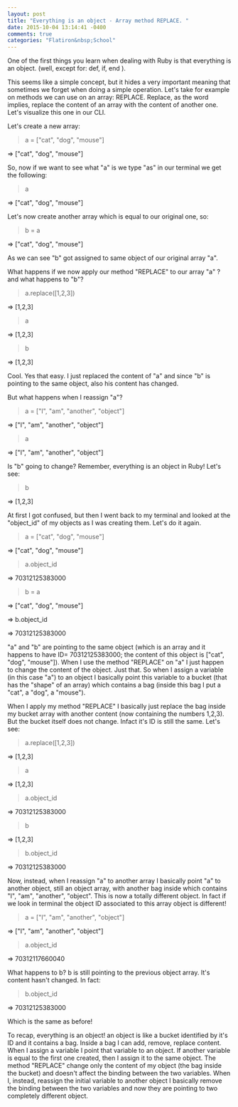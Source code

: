 ```yaml
---
layout: post
title: "Everything is an object - Array method REPLACE. "
date: 2015-10-04 13:14:41 -0400
comments: true
categories: "Flatiron&nbsp;School"
---
```

One of the first things you learn when dealing with Ruby is that everything is an object. 
(well, except for: def, if, end ).

This seems like a simple concept, but it hides a very important meaning that sometimes we forget when doing a simple operation.
Let's take for example on methods we can use on an array: REPLACE.
Replace, as the word implies, replace the content of an array with the content of another one.
Let's visualize this one in our CLI.

Let's create a new array:

>   a = ["cat", "dog", "mouse"]

=>  ["cat", "dog", "mouse"]

So, now if we want to see what "a" is we type "as" in our terminal we get the following:

>   a

=>  ["cat", "dog", "mouse"]

Let's now create another array which is equal to our original one, so:

>   b = a

=>  ["cat", "dog", "mouse"]

As we can see "b" got assigned to same object of our original array "a".

What happens if we now apply our method "REPLACE" to our array "a" ? and what happens to "b"?

>   a.replace([1,2,3])

=>  [1,2,3]

>   a

=>  [1,2,3]

>   b

=>  [1,2,3]

Cool. Yes that easy. I just replaced the content of "a" and since "b" is pointing to the same object, also his content has changed.

But what happens when I reassign "a"?

>   a = ["I", "am", "another", "object"]

=>  ["I", "am", "another", "object"]

>   a

=>  ["I", "am", "another", "object"]

Is "b" going to change? Remember, everything is an object in Ruby!
Let's see:

>   b

=>  [1,2,3]

At first I got confused, but then I went back to my terminal and looked at the "object_id" of my objects as I was creating them.
Let's do it again.

>   a = ["cat", "dog", "mouse"]

=>  ["cat", "dog", "mouse"]

>   a.object_id

=>  70312125383000 


>   b = a

=>  ["cat", "dog", "mouse"]

=>  b.object_id

=>  70312125383000

"a" and "b" are pointing to the same object (which is an array and it happens to have ID= 70312125383000; the content of this object is ["cat", "dog", "mouse"]).
When I use the method "REPLACE" on "a" I just happen to change the content of the object. Just that. 
So when I assign a variable (in this case "a") to an object I basically point this variable to a bucket (that has the "shape" of an array) which contains a bag (inside this bag I put a "cat", a "dog", a "mouse").

When I apply my method "REPLACE" I basically just replace the bag inside my bucket array with another content (now containing the numbers 1,2,3). But the bucket itself does not change. Infact it's ID is still the same. Let's see:

>   a.replace([1,2,3])

=>  [1,2,3]


>   a

=>  [1,2,3]

>   a.object_id

=>  70312125383000 


>   b

=>  [1,2,3]

>   b.object_id

=>  70312125383000 

Now, instead, when I reassign "a" to another array I basically point "a" to another object, still an object array, with another bag inside which contains "I", "am", "another", "object".
This is now a totally different object. In fact if we look in terminal the object ID associated to this array object is different!

>   a = ["I", "am", "another", "object"]

=>  ["I", "am", "another", "object"]

>   a.object_id

=>  70312117660040 

What happens to b? b is still pointing to the previous object array. It's content hasn't changed. 
In fact:

>   b.object_id

=>  70312125383000 

Which is the same as before!


To recap, everything is an object! an object is like a bucket identified by it's ID and it contains a bag. Inside a bag I can add, remove, replace content.
When I assign a variable I point that variable to an object. If another variable is equal to the first one created, then I assign it to the same object.
The method "REPLACE" change only the content of my object (the bag inside the bucket) and doesn't affect the binding between the two variables.
When I, instead, reassign the initial variable to another object I basically remove the binding between the two variables and now they are pointing to two completely different object.

